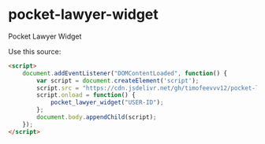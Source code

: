# pocket-lawyer-widget
Pocket Lawyer Widget

Use this source:
```html
<script>
    document.addEventListener("DOMContentLoaded", function() {
        var script = document.createElement('script');
        script.src = "https://cdn.jsdelivr.net/gh/timofeevvv12/pocket-lawyer-widget@latest/widget.js";
        script.onload = function() {
            pocket_lawyer_widget("USER-ID");
        };
        document.body.appendChild(script);
    });
</script>
```
